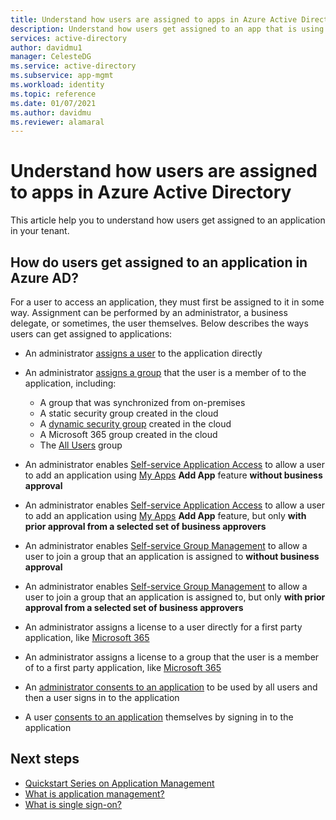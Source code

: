 ```yaml
---
title: Understand how users are assigned to apps in Azure Active Directory
description: Understand how users get assigned to an app that is using Azure Active Directory for identity management.
services: active-directory
author: davidmu1
manager: CelesteDG
ms.service: active-directory
ms.subservice: app-mgmt
ms.workload: identity
ms.topic: reference
ms.date: 01/07/2021
ms.author: davidmu
ms.reviewer: alamaral
---
```


# Understand how users are assigned to apps in Azure Active Directory

This article help you to understand how users get assigned to an application in your tenant.

## How do users get assigned to an application in Azure AD?

For a user to access an application, they must first be assigned to it in some way. Assignment can be performed by an administrator, a business delegate, or sometimes, the user themselves. Below describes the ways users can get assigned to applications:

* An administrator [assigns a user](./assign-user-or-group-access-portal.md) to the application directly
* An administrator [assigns a group](./assign-user-or-group-access-portal.md) that the user is a member of to the application, including:

  * A group that was synchronized from on-premises
  * A static security group created in the cloud
  * A [dynamic security group](../enterprise-users/groups-dynamic-membership.md) created in the cloud
  * A Microsoft 365 group created in the cloud
  * The [All Users](../fundamentals/active-directory-groups-create-azure-portal.md) group
* An administrator enables [Self-service Application Access](./manage-self-service-access.md) to allow a user to add an application using [My Apps](../user-help/my-apps-portal-end-user-access.md) **Add App** feature **without business approval**
* An administrator enables [Self-service Application Access](./manage-self-service-access.md) to allow a user to add an application using [My Apps](../user-help/my-apps-portal-end-user-access.md) **Add App** feature, but only **with prior approval from a selected set of business approvers**
* An administrator enables [Self-service Group Management](../enterprise-users/groups-self-service-management.md) to allow a user to join a group that an application is assigned to **without business approval**
* An administrator enables [Self-service Group Management](../enterprise-users/groups-self-service-management.md) to allow a user to join a group that an application is assigned to, but only **with prior approval from a selected set of business approvers**
* An administrator assigns a license to a user directly for a first party application, like [Microsoft 365](https://products.office.com/)
* An administrator assigns a license to a group that the user is a member of to a first party application, like [Microsoft 365](https://products.office.com/)
* An [administrator consents to an application](../develop/howto-convert-app-to-be-multi-tenant.md) to be used by all users and then a user signs in to the application
* A user [consents to an application](../develop/howto-convert-app-to-be-multi-tenant.md) themselves by signing in to the application

## Next steps

* [Quickstart Series on Application Management](view-applications-portal.md)
* [What is application management?](what-is-application-management.md)
* [What is single sign-on?](what-is-single-sign-on.md)
